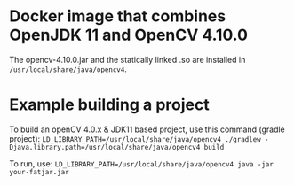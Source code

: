 # Docker image that combines OpenJDK 11 and OpenCV 4.10.0

The opencv-4.10.0.jar and the statically linked .so are installed in `/usr/local/share/java/opencv4`. 

# Example building a project
To build an openCV 4.0.x & JDK11 based project, use this command (gradle project):
`LD_LIBRARY_PATH=/usr/local/share/java/opencv4 ./gradlew -Djava.library.path=/usr/local/share/java/opencv4 build`

To run, use:
`LD_LIBRARY_PATH=/usr/local/share/java/opencv4 java -jar your-fatjar.jar`
